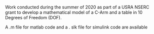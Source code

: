 Work conducted  during the summer of 2020 as part of a USRA NSERC grant to develop a mathematical model of a C-Arm and a table in 10 Degrees of Freedom (DOF).

A .m file for matlab code
and
a . slk file for simulink code are available
